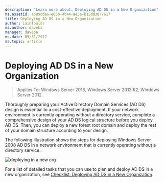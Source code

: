 ```yaml
---
description: "Learn more about: Deploying AD DS in a New Organization"
ms.assetid: a589dda6-e05b-4b44-ae3e-b15dd3877617
title: Deploying AD DS in a New Organization
author: iainfoulds
ms.author: daveba
manager: daveba
ms.date: 05/31/2017
ms.topic: article
---
```


# Deploying AD DS in a New Organization

>Applies To: Windows Server 2016, Windows Server 2012 R2, Windows Server 2012

Thoroughly preparing your Active Directory Domain Services (AD DS) design is essential to a cost-effective deployment. If your network environment is currently operating without a directory service, complete a comprehensive design of your AD DS logical structure before you deploy AD DS. Then, you can deploy a new forest root domain and deploy the rest of your domain structure according to your design.

The following illustration shows the steps for deploying  Windows Server 2008  AD DS in a network environment that is currently operating without a directory service.

![deploying in a new org](media/Deploying-AD-DS-in-a-New-Organization/daa38971-86f2-4033-9442-0cdff9ecc48f.gif)

For a list of detailed tasks that you can use to plan and deploy AD DS in a new organization, see [Checklist: Deploying AD DS in a New Organization](/previous-versions/windows/it-pro/windows-server-2008-R2-and-2008/cc725897(v=ws.10)).

